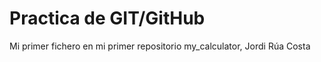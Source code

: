 Practica de GIT/GitHub  
=======================
Mi primer fichero en mi primer repositorio my_calculator, Jordi Rúa Costa
